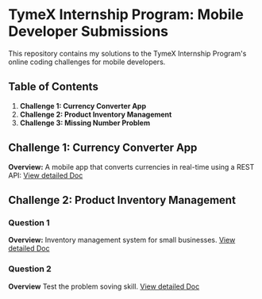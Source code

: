 # TymeX Internship Program: Mobile Developer Submissions

This repository contains my solutions to the TymeX Internship Program's online coding challenges for mobile developers. 

## Table of Contents
1. **Challenge 1: Currency Converter App**
2. **Challenge 2: Product Inventory Management**
3. **Challenge 3: Missing Number Problem**

## Challenge 1: Currency Converter App
**Overview:**
A mobile app that converts currencies in real-time using a REST API: [View detailed Doc](https://github.com/TTNguyen2552003/tyme-x-test-submission/blob/main/challenge-1/CurrencyConverter/README.md)

## Challenge 2: Product Inventory Management
### Question 1
**Overview:**
Inventory management system for small businesses. [View detailed Doc](https://github.com/TTNguyen2552003/tyme-x-test-submission/blob/main/challenge-2/ProductInventoryManagement/README.md)

### Question 2
**Overview**
Test the problem soving skill. [View detailed Doc](https://github.com/TTNguyen2552003/tyme-x-test-submission/blob/main/challenge-2/MissingNumberProblem/README.md)

